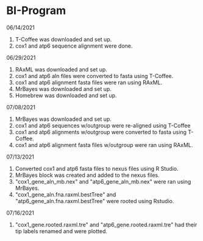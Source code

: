 # BI-Program

06/14/2021
1) T-Coffee was downloaded and set up.
2) cox1 and atp6 sequence alignment were done.

06/29/2021
1) RAxML was downloaded and set up.
2) cox1 and atp6 aln files were converted to fasta using T-Coffee.
3) cox1 and atp6 alignment fasta files were ran using RAxML.
4) MrBayes was downloaded and set up.
5) Homebrew was downloaded and set up.

07/08/2021
1) MrBayes was downloaded and set up.
2) cox1 and atp6 sequences w/outgroup were re-aligned using T-Coffee 
3) cox1 and atp6 alignments w/outgroup were converted to fasta using T-Coffee.
4) cox1 and atp6 alignment fasta files w/outgroup were ran using RAxML.

07/13/2021
1) Converted cox1 and atp6 fasta files to nexus files using R Studio.
2) MrBayes block was created and added to the nexus files.
3) "cox1_gene_aln_mb.nex" and "atp6_gene_aln_mb.nex" were ran using MrBayes.
4) "cox1_gene_aln.fna.raxml.bestTree" and "atp6_gene_aln.fna.raxml.bestTree" were rooted using Rstudio.

07/16/2021
1) "cox1_gene.rooted.raxml.tre" and "atp6_gene.rooted.raxml.tre" had their tip labels renamed and were plotted. 
